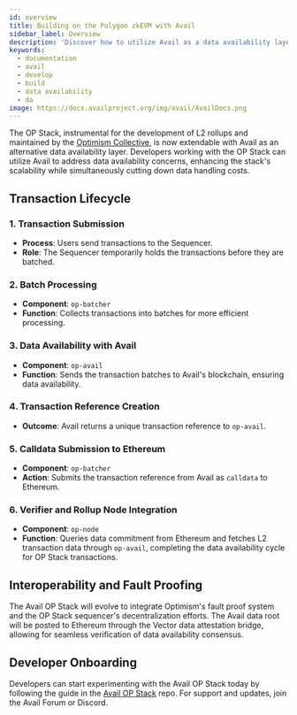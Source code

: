 ```yaml
---
id: overview
title: Building on the Polygon zkEVM with Avail
sidebar_label: Overview
description: 'Discover how to utilize Avail as a data availability layer.'
keywords:
  - documentation
  - avail
  - develop
  - build
  - data availability
  - da
image: https://docs.availproject.org/img/avail/AvailDocs.png
---
```


The OP Stack, instrumental for the development of L2 rollups and maintained by the [<ins>Optimism Collective</ins>](https://www.optimism.io/), is now extendable with Avail as an alternative data availability layer. Developers working with the OP Stack can utilize Avail to address data availability concerns, enhancing the stack's scalability while simultaneously cutting down data handling costs.

## Transaction Lifecycle

### 1. Transaction Submission

- **Process**: Users send transactions to the Sequencer.
- **Role**: The Sequencer temporarily holds the transactions before they are batched.

### 2. Batch Processing

- **Component**: `op-batcher`
- **Function**: Collects transactions into batches for more efficient processing.

### 3. Data Availability with Avail

- **Component**: `op-avail`
- **Function**: Sends the transaction batches to Avail's blockchain, ensuring data availability.

### 4. Transaction Reference Creation

- **Outcome**: Avail returns a unique transaction reference to `op-avail`.

### 5. Calldata Submission to Ethereum

- **Component**: `op-batcher`
- **Action**: Submits the transaction reference from Avail as `calldata` to Ethereum.

### 6. Verifier and Rollup Node Integration

- **Component**: `op-node`
- **Function**: Queries data commitment from Ethereum and fetches L2 transaction data through `op-avail`, completing the data availability cycle for OP Stack transactions.

## Interoperability and Fault Proofing

The Avail OP Stack will evolve to integrate Optimism's fault proof system and the OP Stack sequencer's decentralization efforts. The Avail data root will be posted to Ethereum through the Vector data attestation bridge, allowing for seamless verification of data availability consensus.

## Developer Onboarding

Developers can start experimenting with the Avail OP Stack today by following the guide in the [Avail OP Stack](https://github.com/availproject/op-evm) repo. For support and updates, join the Avail Forum or Discord.
